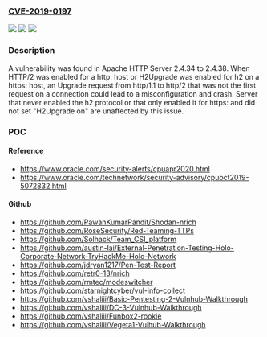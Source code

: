 ### [CVE-2019-0197](https://cve.mitre.org/cgi-bin/cvename.cgi?name=CVE-2019-0197)
![](https://img.shields.io/static/v1?label=Product&message=Apache%20HTTP%20Server&color=blue)
![](https://img.shields.io/static/v1?label=Version&message=n%2Fa&color=blue)
![](https://img.shields.io/static/v1?label=Vulnerability&message=mod_http2%2C%20possible%20crash%20on%20late%20upgrade&color=brighgreen)

### Description

A vulnerability was found in Apache HTTP Server 2.4.34 to 2.4.38. When HTTP/2 was enabled for a http: host or H2Upgrade was enabled for h2 on a https: host, an Upgrade request from http/1.1 to http/2 that was not the first request on a connection could lead to a misconfiguration and crash. Server that never enabled the h2 protocol or that only enabled it for https: and did not set "H2Upgrade on" are unaffected by this issue.

### POC

#### Reference
- https://www.oracle.com/security-alerts/cpuapr2020.html
- https://www.oracle.com/technetwork/security-advisory/cpuoct2019-5072832.html

#### Github
- https://github.com/PawanKumarPandit/Shodan-nrich
- https://github.com/RoseSecurity/Red-Teaming-TTPs
- https://github.com/Solhack/Team_CSI_platform
- https://github.com/austin-lai/External-Penetration-Testing-Holo-Corporate-Network-TryHackMe-Holo-Network
- https://github.com/jdryan1217/Pen-Test-Report
- https://github.com/retr0-13/nrich
- https://github.com/rmtec/modeswitcher
- https://github.com/starnightcyber/vul-info-collect
- https://github.com/vshaliii/Basic-Pentesting-2-Vulnhub-Walkthrough
- https://github.com/vshaliii/DC-3-Vulnhub-Walkthrough
- https://github.com/vshaliii/Funbox2-rookie
- https://github.com/vshaliii/Vegeta1-Vulhub-Walkthrough

